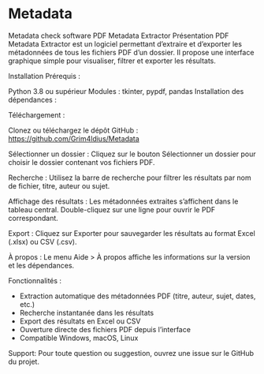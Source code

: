 # Metadata
Metadata check software
PDF Metadata Extractor
Présentation
PDF Metadata Extractor est un logiciel permettant d’extraire et d’exporter les métadonnées de tous les fichiers PDF d’un dossier. Il propose une interface graphique simple pour visualiser, filtrer et exporter les résultats.

Installation
Prérequis :

Python 3.8 ou supérieur
Modules : tkinter, pypdf, pandas
Installation des dépendances :

Téléchargement :

Clonez ou téléchargez le dépôt GitHub :
https://github.com/Grim4ldius/Metadata




Sélectionner un dossier :
Cliquez sur le bouton Sélectionner un dossier pour choisir le dossier contenant vos fichiers PDF.

Recherche :
Utilisez la barre de recherche pour filtrer les résultats par nom de fichier, titre, auteur ou sujet.

Affichage des résultats :
Les métadonnées extraites s’affichent dans le tableau central.
Double-cliquez sur une ligne pour ouvrir le PDF correspondant.

Export :
Cliquez sur Exporter pour sauvegarder les résultats au format Excel (.xlsx) ou CSV (.csv).

À propos :
Le menu Aide > À propos affiche les informations sur la version et les dépendances.

Fonctionnalités :
- Extraction automatique des métadonnées PDF (titre, auteur, sujet, dates, etc.)
- Recherche instantanée dans les résultats
- Export des résultats en Excel ou CSV
- Ouverture directe des fichiers PDF depuis l’interface
- Compatible Windows, macOS, Linux

Support:
Pour toute question ou suggestion, ouvrez une issue sur le GitHub du projet.

